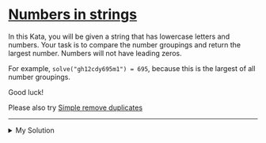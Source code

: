 # [Numbers in strings](https://www.codewars.com/kata/59dd2c38f703c4ae5e000014)

In this Kata, you will be given a string that has lowercase letters and numbers. Your task is to compare the number groupings and return the largest number. Numbers will not have leading zeros.

For example, `solve("gh12cdy695m1") = 695`, because this is the largest of all number groupings.

Good luck!

Please also try [Simple remove duplicates](https://www.codewars.com/kata/5ba38ba180824a86850000f7)

---

<details><summary>My Solution</summary>

```js
function solve(s) {
  return Math.max(...s.match(/[0-9]+/g))
}
```

</details>
